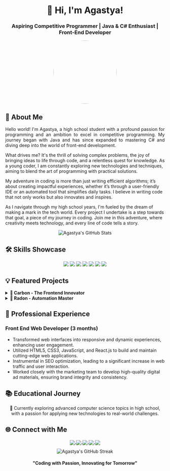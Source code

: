 <h1 align="center">🚀 Hi, I'm Agastya!</h1>
<h3 align="center">Aspiring Competitive Programmer | Java & C# Enthusiast | Front-End Developer</h3>

<p align="center">
  <img src="https://avatars.githubusercontent.com/u/136306593?v=4" width="200" height="200" style="border-radius:50%">
</p>

## 📖 About Me
<p align="justify">
  Hello world! I'm Agastya, a high school student with a profound passion for programming and an ambition to excel in competitive programming. My journey began with Java and has since expanded to mastering C# and diving deep into the world of front-end development. 

  What drives me? It's the thrill of solving complex problems, the joy of bringing ideas to life through code, and a relentless quest for knowledge. As a young coder, I am constantly exploring new technologies and techniques, aiming to blend the art of programming with practical solutions. 

  My adventure in coding is more than just writing efficient algorithms; it’s about creating impactful experiences, whether it’s through a user-friendly IDE or an automated tool that simplifies daily tasks. I believe in writing code that not only works but also innovates and inspires.

  As I navigate through my high school years, I'm fueled by the dream of making a mark in the tech world. Every project I undertake is a step towards that goal, a piece of my journey in coding. Join me in this adventure, where creativity meets technology, and every line of code tells a story.
</p>

<p align="center">
  <img src="https://github-readme-stats.vercel.app/api?username=agastyahukoo&show_icons=true&theme=github_dark" alt="Agastya's GitHub Stats" />
</p>

## 🛠 Skills Showcase
<p align="center">
  <img src="https://img.shields.io/badge/-Java-007396?style=flat-square&logo=java&logoColor=white" />
  <img src="https://img.shields.io/badge/-C%23-239120?style=flat-square&logo=c-sharp&logoColor=white" />
  <img src="https://img.shields.io/badge/-HTML5-E34F26?style=flat-square&logo=html5&logoColor=white" />
  <img src="https://img.shields.io/badge/-CSS3-1572B6?style=flat-square&logo=css3&logoColor=white" />
  <img src="https://img.shields.io/badge/-JavaScript-F7DF1E?style=flat-square&logo=javascript&logoColor=white" />
  <img src="https://img.shields.io/badge/-React-61DAFB?style=flat-square&logo=react&logoColor=white" />
  <img src="https://img.shields.io/badge/-Node.js-339933?style=flat-square&logo=nodedotjs&logoColor=white" />
</p>

## 💡 Featured Projects
<details>
  <summary><b>🚀 Carbon - The Frontend Innovator</b></summary>
  <p>
    Carbon redefines the frontend development experience. It's an intuitive IDE offering real-time HTML editing and a host of customizable themes, catering to both novice and seasoned developers.
  </p>
</details>
<details>
  <summary><b>🤖 Radon - Automation Master</b></summary>
  <p>
    Radon is a versatile, open-source automated mouse clicker for Windows. It boasts a user-friendly interface, customizable settings, and is designed to streamline and automate repetitive tasks efficiently.
  </p>
</details>

## 💼 Professional Experience
### Front End Web Developer (3 months)
- Transformed web interfaces into responsive and dynamic experiences, enhancing user engagement.
- Utilized HTML5, CSS3, JavaScript, and React.js to build and maintain cutting-edge web applications.
- Instrumental in SEO optimization, leading to a significant increase in web traffic and user interaction.
- Worked closely with the marketing team to develop high-quality digital ad materials, ensuring brand integrity and consistency.

## 📚 Educational Journey
<p align="center">
  📖 Currently exploring advanced computer science topics in high school, with a passion for applying new technologies to real-world challenges.
</p>

## 🌐 Connect with Me
<p align="center">
  <a href="https://youtube.com/@Agastya-Hukoo">
    <img src="https://img.shields.io/badge/YouTube-FF0000?style=for-the-badge&logo=youtube&logoColor=white" style="margin-bottom: -6px;" />
  </a>
  <a href="https://twitter.com/agastyahukoo">
    <img src="https://img.shields.io/badge/Twitter-1DA1F2?style=for-the-badge&logo=twitter&logoColor=white" style="margin-bottom: -6px;" />
  </a>
  <a href="https://instagram.com/agastyahukoo">
    <img src="https://img.shields.io/badge/Instagram-E4405F?style=for-the-badge&logo=instagram&logoColor=white" style="margin-bottom: -6px;" />
  </a>
  <a href="https://leetcode.com/agastyahukoo">
    <img src="https://img.shields.io/badge/LeetCode-FFA116?style=for-the-badge&logo=leetcode&logoColor=black" style="margin-bottom: -6px;" />
  </a>
  <a href="https://www.codechef.com/users/yourusername">
    <img src="https://img.shields.io/badge/CodeChef-5B4638?style=for-the-badge&logo=codechef&logoColor=white" style="margin-bottom: -6px;" />
  </a>
</p>

<p align="center">
  <img src="https://github-readme-streak-stats.herokuapp.com/?user=agastyahukoo&theme=dark" alt="Agastya's GitHub Streak" />
</p>

<h4 align="center">"Coding with Passion, Innovating for Tomorrow"</h4>
